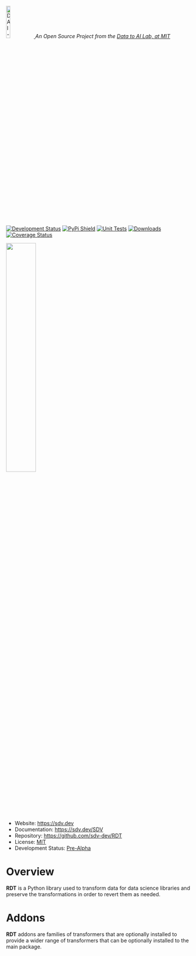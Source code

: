 <p align="left">
  <a href="https://dai.lids.mit.edu">
    <img width=15% src="https://dai.lids.mit.edu/wp-content/uploads/2018/06/Logo_DAI_highres.png" alt="DAI-Lab" />
  </a>
  <i>An Open Source Project from the <a href="https://dai.lids.mit.edu">Data to AI Lab, at MIT</a></i>
</p>

[![Development Status](https://img.shields.io/badge/Development%20Status-2%20--%20Pre--Alpha-yellow)](https://pypi.org/search/?c=Development+Status+%3A%3A+2+-+Pre-Alpha)
[![PyPi Shield](https://img.shields.io/pypi/v/RDT.svg)](https://pypi.python.org/pypi/RDT)
[![Unit Tests](https://github.com/sdv-dev/RDT/actions/workflows/unit.yml/badge.svg)](https://github.com/sdv-dev/RDT/actions/workflows/unit.yml)
[![Downloads](https://pepy.tech/badge/rdt)](https://pepy.tech/project/rdt)
[![Coverage Status](https://codecov.io/gh/sdv-dev/RDT/branch/master/graph/badge.svg)](https://codecov.io/gh/sdv-dev/RDT)

<img align="center" width=40% src="docs/images/rdt-logo.png">

* Website: https://sdv.dev
* Documentation: https://sdv.dev/SDV
* Repository: https://github.com/sdv-dev/RDT
* License: [MIT](https://github.com/sdv-dev/RDT/blob/master/LICENSE)
* Development Status: [Pre-Alpha](https://pypi.org/search/?c=Development+Status+%3A%3A+2+-+Pre-Alpha)

# Overview

**RDT** is a Python library used to transform data for data science libraries and preserve
the transformations in order to revert them as needed.

# Addons

**RDT** addons are families of transformers that are optionally installed to provide
a wider range of transformers that can be optionally installed to the main package.

